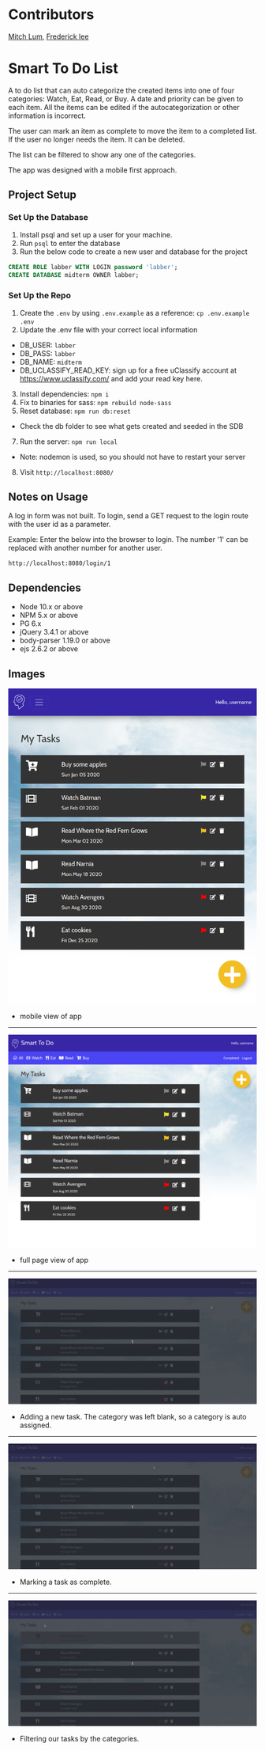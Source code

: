 # Contributors

[Mitch Lum](https://github.com/mxmitch), [Frederick lee](https://github.com/fgfl)

# Smart To Do List

A to do list that can auto categorize the created items into one of four categories: Watch, Eat, Read, or Buy. A date and priority can be given to each item. All the items can be edited if the autocategorization or other information is incorrect.

The user can mark an item as complete to move the item to a completed list. If the user no longer needs the item. It can be deleted.

The list can be filtered to show any one of the categories.

The app was designed with a mobile first approach.

## Project Setup

### Set Up the Database

1. Install psql and set up a user for your machine.
2. Run `psql` to enter the database
3. Run the below code to create a new user and database for the project

```sql
CREATE ROLE labber WITH LOGIN password 'labber';
CREATE DATABASE midterm OWNER labber;
```

### Set Up the Repo

1. Create the `.env` by using `.env.example` as a reference: `cp .env.example .env`
2. Update the .env file with your correct local information

- DB_USER: `labber`
- DB_PASS: `labber`
- DB_NAME: `midterm`
- DB_UCLASSIFY_READ_KEY: sign up for a free uClassify account at https://www.uclassify.com/ and add your read key here.

3. Install dependencies: `npm i`
4. Fix to binaries for sass: `npm rebuild node-sass`
5. Reset database: `npm run db:reset`

- Check the db folder to see what gets created and seeded in the SDB

7. Run the server: `npm run local`

- Note: nodemon is used, so you should not have to restart your server

8. Visit `http://localhost:8080/`

## Notes on Usage

A log in form was not built. To login, send a GET request to the login route with the user id as a parameter.

Example: Enter the below into the browser to login. The number '1' can be replaced with another number for another user.

```
http://localhost:8080/login/1
```

## Dependencies

- Node 10.x or above
- NPM 5.x or above
- PG 6.x
- jQuery 3.4.1 or above
- body-parser 1.19.0 or above
- ejs 2.6.2 or above

## Images

![Mobile view](https://raw.githubusercontent.com/fgfl/Smart-TODO-List/master/doc/mobileView.png)

- mobile view of app

---

![Full page view](https://raw.githubusercontent.com/fgfl/Smart-TODO-List/master/doc/fullPageView.png)

- full page view of app

---

![Add new task](https://raw.githubusercontent.com/fgfl/Smart-TODO-List/master/doc/AddNewTask.gif)

- Adding a new task. The category was left blank, so a category is auto assigned.

---

![Completing a task](https://raw.githubusercontent.com/fgfl/Smart-TODO-List/master/doc/CompleteTask.gif)

- Marking a task as complete.

---

![Filter task list](https://raw.githubusercontent.com/fgfl/Smart-TODO-List/master/doc/FilterTask.gif)

- Filtering our tasks by the categories.
